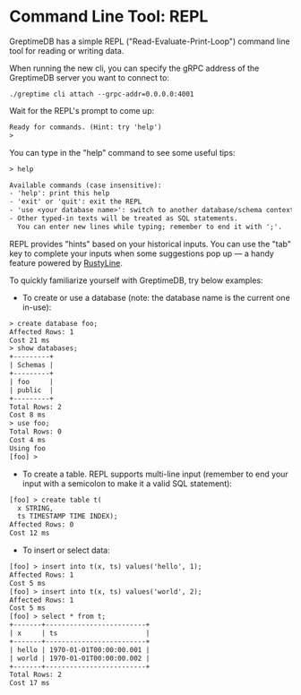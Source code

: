 # Command Line Tool: REPL

GreptimeDB has a simple REPL ("Read-Evaluate-Print-Loop") command line tool for reading or writing data.

When running the new cli, you can specify the gRPC address of the GreptimeDB server you want to connect to:

```shell
./greptime cli attach --grpc-addr=0.0.0.0:4001
```

Wait for the REPL's prompt to come up:

```txt
Ready for commands. (Hint: try 'help')
> 
```

You can type in the "help" command to see some useful tips:

```txt
> help

Available commands (case insensitive):
- 'help': print this help
- 'exit' or 'quit': exit the REPL
- 'use <your database name>': switch to another database/schema context
- Other typed-in texts will be treated as SQL statements.
  You can enter new lines while typing; remember to end it with ';'.
```

REPL provides "hints" based on your historical inputs. You can use the "tab" key to complete your inputs when some suggestions pop up — a handy feature powered by [RustyLine](https://crates.io/crates/rustyline).

To quickly familiarize yourself with GreptimeDB, try below examples:

- To create or use a database (note: the database name is the current one in-use):

```txt
> create database foo;
Affected Rows: 1
Cost 21 ms
> show databases;
+---------+
| Schemas |
+---------+
| foo     |
| public  |
+---------+
Total Rows: 2
Cost 8 ms
> use foo;
Total Rows: 0
Cost 4 ms
Using foo
[foo] >
```

- To create a table. REPL supports multi-line input (remember to end your input with a semicolon to make it a valid SQL statement):

```txt
[foo] > create table t(
  x STRING, 
  ts TIMESTAMP TIME INDEX);
Affected Rows: 0
Cost 12 ms
```

- To insert or select data:

```txt
[foo] > insert into t(x, ts) values('hello', 1);
Affected Rows: 1
Cost 5 ms
[foo] > insert into t(x, ts) values('world', 2);
Affected Rows: 1
Cost 5 ms
[foo] > select * from t;
+-------+-------------------------+
| x     | ts                      |
+-------+-------------------------+
| hello | 1970-01-01T00:00:00.001 |
| world | 1970-01-01T00:00:00.002 |
+-------+-------------------------+
Total Rows: 2
Cost 17 ms
```
